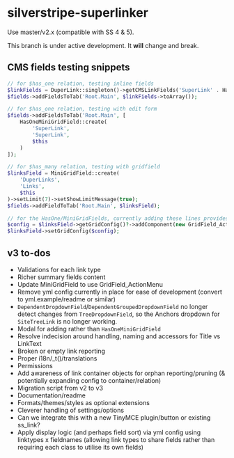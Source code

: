 # silverstripe-superlinker

Use master/v2.x (compatible with SS 4 & 5).

This branch is under active development. It **will** change and break.

## CMS fields testing snippets

```php
// for $has_one relation, testing inline fields
$linkFields = DuperLink::singleton()->getCMSLinkFields('SuperLink' . HasOneEdit::FIELD_SEPARATOR);
$fields->addFieldsToTab('Root.Main', $linkFields->toArray());

// for $has_one relation, testing with edit form
$fields->addFieldsToTab('Root.Main', [
    HasOneMiniGridField::create(
        'SuperLink',
        'SuperLink',
        $this
    )
]);

// for $has_many relation, testing with gridfield
$linksField = MiniGridField::create(
    'DuperLinks',
    'Links',
    $this
)->setLimit(7)->setShowLimitMessage(true);
$fields->addFieldToTab('Root.Main', $linksField);

// for the HasOne/MiniGridFields, currently adding these lines provides nicer UI
$config = $linksField->getGridConfig()?->addComponent(new GridField_ActionMenu());
$linksField->setGridConfig($config);
```

## v3 to-dos
- Validations for each link type
- Richer summary fields content
- Update MiniGridField to use GridField_ActionMenu
- Remove yml config currently in place for ease of development (convert to yml.example/readme or similar)
- `DependentDropdownField`/`DependentGroupedDropdownField` no longer detect changes from `TreeDropdownField`, so the Anchors dropdown for `SiteTreeLink` is no longer working.
- Modal for adding rather than `HasOneMiniGridField`
- Resolve indecision around handling, naming and accessors for Title vs LinkText
- Broken or empty link reporting
- Proper i18n/_t()/translations
- Permissions
- Add awareness of link container objects for orphan reporting/pruning (& potentially expanding config to container/relation)
- Migration script from v2 to v3
- Documentation/readme
- Formats/themes/styles as optional extensions
- Cleverer handling of settings/options
- Can we integrate this with a new TinyMCE plugin/button or existing ss_link?
- Apply display logic (and perhaps field sort) via yml config using linktypes x fieldnames (allowing link types to share fields rather than requiring each class to utilise its own fields)
